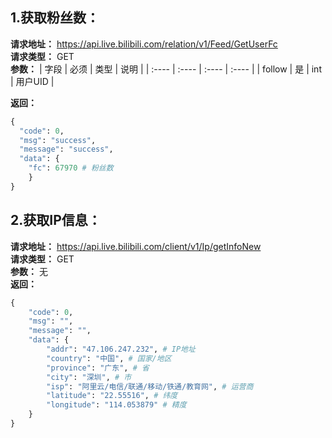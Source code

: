 ## 1.获取粉丝数：
**请求地址：** https://api.live.bilibili.com/relation/v1/Feed/GetUserFc  
**请求类型：** GET  
**参数：**
|  字段   | 必须  | 类型 | 说明 |
|  :----  | :----  | :---- | :---- |
| follow  | 是 | int | 用户UID |

**返回：**
~~~python
{
  "code": 0,
  "msg": "success",
  "message": "success",
  "data": {
    "fc": 67970 # 粉丝数
    }
}
~~~
## 2.获取IP信息：
**请求地址：** https://api.live.bilibili.com/client/v1/Ip/getInfoNew  
**请求类型：** GET  
**参数：** 无  
**返回：**   
~~~python
{
    "code": 0,
    "msg": "",
    "message": "",
    "data": {
        "addr": "47.106.247.232", # IP地址
        "country": "中国", # 国家/地区
        "province": "广东", # 省
        "city": "深圳", # 市
        "isp": "阿里云/电信/联通/移动/铁通/教育网", # 运营商
        "latitude": "22.55516", # 纬度
        "longitude": "114.053879" # 精度
    }
}
~~~

